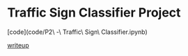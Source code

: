 # Traffic Sign Classifier Project

[code](code/P2\ -\ Traffic\ Sign\ Classifier.ipynb)

[writeup](writeup/writeup.md)
